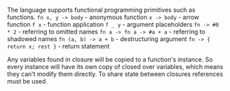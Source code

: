 The language supports functional programming primitives such as functions.
`fn x, y -> body` - anonymous function
`x -> body` - arrow function
`f x` - function application
`f _ y` - argument placeholders
`fn -> #0 * 2` - referring to omitted names
`fn a -> fn a -> #a + a` - referring to shadowed names
`fn (a, b) -> a + b` - destructuring argument
`fn -> { return x; rest }` - return statement

Any variables found in closure will be copied to a function's instance. So every instance will have its own copy of closed over variables, which means they can't modify them directly. To share state between closures references must be used.